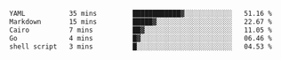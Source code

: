 <!--START_SECTION:waka-->

```txt
YAML           35 mins         ████████████▓░░░░░░░░░░░░   51.16 %
Markdown       15 mins         █████▓░░░░░░░░░░░░░░░░░░░   22.67 %
Cairo          7 mins          ██▓░░░░░░░░░░░░░░░░░░░░░░   11.05 %
Go             4 mins          █▓░░░░░░░░░░░░░░░░░░░░░░░   06.46 %
shell script   3 mins          █░░░░░░░░░░░░░░░░░░░░░░░░   04.53 %
```

<!--END_SECTION:waka-->